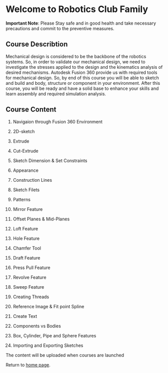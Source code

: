 # Welcome to Robotics Club Family
**Important Note**: Please Stay safe and in good health and take necessary precautions and commit to the preventive measures.

## Course Describtion
Mechanical design is considered to be the backbone of the robotics systems. So, in order to validate our mechanical design, we need to investigate the stresses applied to the design and the kinematics analysis of desired mechanisms. Autodesk Fusion 360 provide us with required tools for mechanical design. So, by end of this course you will be able to sketch and build and body, structure or component in your environment. After this course, you will be ready and have a solid base to enhance your skills and learn assembly and required simulation analysis. 

## Course Content

1. Navigaion through Fusion 360 Environment 

2. 2D-sketch

3. Extrude

4. Cut-Extrude 

5. Sketch Dimension & Set Constraints

6. Appearance

7. Construction Lines 
  
8. Sketch Filets 

9. Patterns

10. Mirror Feature

11. Offset Planes & Mid-Planes 

12. Loft Feature 

13. Hole Feature 

14. Chamfer Tool 

15. Draft Feature 

16. Press Pull Feature 

17. Revolve Feature 

18. Sweep Feature 

19. Creating Threads 

20. Reference Image & Fit point Spline

21. Create Text 

22. Components vs Bodies 

23. Box, Cylinder, Pipe and Sphere Features

24. Importing and Exporting Sketches

The content will be uploaded when courses are launched
  
Return to [home page](https://ejust-robotics-club.github.io/Ejust-Robotics-Club/).
